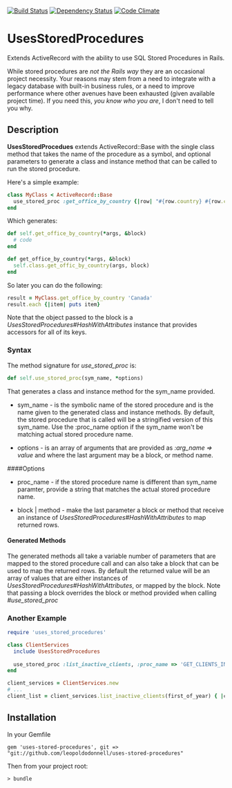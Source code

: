[![Build Status](https://travis-ci.org/leopoldodonnell/uses-stored-procedures.png?branch=master)](https://travis-ci.org/leopoldodonnell/uses-stored-procedures)
[![Dependency Status](https://gemnasium.com/leopoldodonnell/uses-stored-procedures.png)](https://gemnasium.com/leopoldodonnell/uses-stored-procedures)
[![Code Climate](https://codeclimate.com/github/leopoldodonnell/uses-stored-procedures.png)](https://codeclimate.com/github/leopoldodonnell/uses-stored-procedures)

# UsesStoredProcedures

Extends ActiveRecord with the ability to use SQL Stored Procedures in Rails.

While stored procedures are *not the Rails way* they are an occasional project necessity. Your reasons may stem from a need to integrate with a legacy database with built-in business rules, or a need to improve performance where other avenues have been exhausted (given available project time). If you need this, *you know who you are*, I don't need to tell you why.

## Description

**UsesStoredProcedues** extends ActiveRecord::Base with the single class method that takes the name of the procedure as a symbol, and optional parameters to generate a class and instance method that can be called to run the stored procedure.

Here's a simple example:

```ruby
class MyClass < ActiveRecord::Base
  use_stored_proc :get_office_by_country {|row| "#{row.country} #{row.city}, phone: #{row.phone}"}
end
```

Which generates:

```ruby
def self.get_office_by_country(*args, &block)
  # code
end

def get_office_by_country(*args, &block)
  self.class.get_offic_by_country(args, block)
end
```   

So later you can do the following:
  
```ruby
result = MyClass.get_office_by_country 'Canada'
result.each {|item| puts item}
```

Note that the object passed to the block is a *UsesStoredProcedures#HashWithAttributes* instance that provides accessors for all of its keys.

### Syntax

The method signature for *use_stored_proc* is:

```ruby
def self.use_stored_proc(sym_name, *options)
```

That generates a class and instance method for the sym_name provided.


* sym_name - is the symbolic name of the stored procedure and is the name given to the generated class and instance methods. By default, the stored procedure that is called will be a stringified version of this sym_name. Use the :proc_name option if the sym_name won't be matching actual stored procedure name.

* options - is an array of arguments that are provided as *:arg_name => value* and where the last argument may be a block, or method name.

####Options

* proc_name - if the stored procedure name is different than sym_name paramter, provide a string that matches the actual stored procedure name.

* block | method - make the last parameter a block or method that receive an instance of *UsesStoredProcedures#HashWithAttributes* to map returned rows.

#### Generated Methods

The generated methods all take a variable number of parameters that are mapped to the stored procedure call and can also take a block that can be used to map the returned rows. By default the returned value will be an array of values that are either instances of *UsesStoredProcedures#HashWithAttributes*, or mapped by the block. Note that passing a block overrides the block or method provided when calling *#use_stored_proc*

### Another Example

```ruby
require 'uses_stored_procedures'

class ClientServices
  include UsesStoredProcedures
  
  use_stored_proc :list_inactive_clients, :proc_name => 'GET_CLIENTS_INACTIVE_STATUS'
end

client_services = ClientServices.new
# ...
client_list = client_services.list_inactive_clients(first_of_year) { |client| "<tr><td>#{client.name}</td><td>#{client.phone}</td><td>#{client.last_contact}</td></tr>"}
```

## Installation

In your Gemfile

    gem 'uses-stored-procedures', git => "git://github.com/leopoldodonnell/uses-stored-procedures"

Then from your project root:

    > bundle

